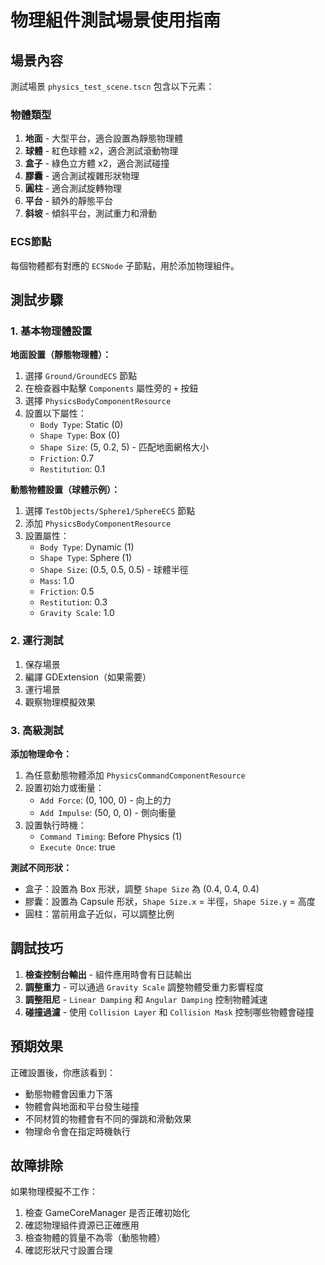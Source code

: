# 物理組件測試場景使用指南

## 場景內容

測試場景 `physics_test_scene.tscn` 包含以下元素：

### 物體類型
1. **地面** - 大型平台，適合設置為靜態物理體
2. **球體** - 紅色球體 x2，適合測試滾動物理
3. **盒子** - 綠色立方體 x2，適合測試碰撞
4. **膠囊** - 適合測試複雜形狀物理
5. **圓柱** - 適合測試旋轉物理
6. **平台** - 額外的靜態平台
7. **斜坡** - 傾斜平台，測試重力和滑動

### ECS節點
每個物體都有對應的 `ECSNode` 子節點，用於添加物理組件。

## 測試步驟

### 1. 基本物理體設置

**地面設置（靜態物理體）：**
1. 選擇 `Ground/GroundECS` 節點
2. 在檢查器中點擊 `Components` 屬性旁的 `+` 按鈕
3. 選擇 `PhysicsBodyComponentResource`
4. 設置以下屬性：
   - `Body Type`: Static (0)
   - `Shape Type`: Box (0)
   - `Shape Size`: (5, 0.2, 5) - 匹配地面網格大小
   - `Friction`: 0.7
   - `Restitution`: 0.1

**動態物體設置（球體示例）：**
1. 選擇 `TestObjects/Sphere1/SphereECS` 節點
2. 添加 `PhysicsBodyComponentResource`
3. 設置屬性：
   - `Body Type`: Dynamic (1)
   - `Shape Type`: Sphere (1)
   - `Shape Size`: (0.5, 0.5, 0.5) - 球體半徑
   - `Mass`: 1.0
   - `Friction`: 0.5
   - `Restitution`: 0.3
   - `Gravity Scale`: 1.0

### 2. 運行測試
1. 保存場景
2. 編譯 GDExtension（如果需要）
3. 運行場景
4. 觀察物理模擬效果

### 3. 高級測試

**添加物理命令：**
1. 為任意動態物體添加 `PhysicsCommandComponentResource`
2. 設置初始力或衝量：
   - `Add Force`: (0, 100, 0) - 向上的力
   - `Add Impulse`: (50, 0, 0) - 側向衝量
3. 設置執行時機：
   - `Command Timing`: Before Physics (1)
   - `Execute Once`: true

**測試不同形狀：**
- 盒子：設置為 Box 形狀，調整 `Shape Size` 為 (0.4, 0.4, 0.4)
- 膠囊：設置為 Capsule 形狀，`Shape Size.x` = 半徑，`Shape Size.y` = 高度
- 圓柱：當前用盒子近似，可以調整比例

## 調試技巧

1. **檢查控制台輸出** - 組件應用時會有日誌輸出
2. **調整重力** - 可以通過 `Gravity Scale` 調整物體受重力影響程度
3. **調整阻尼** - `Linear Damping` 和 `Angular Damping` 控制物體減速
4. **碰撞過濾** - 使用 `Collision Layer` 和 `Collision Mask` 控制哪些物體會碰撞

## 預期效果

正確設置後，你應該看到：
- 動態物體會因重力下落
- 物體會與地面和平台發生碰撞
- 不同材質的物體會有不同的彈跳和滑動效果
- 物理命令會在指定時機執行

## 故障排除

如果物理模擬不工作：
1. 檢查 GameCoreManager 是否正確初始化
2. 確認物理組件資源已正確應用
3. 檢查物體的質量不為零（動態物體）
4. 確認形狀尺寸設置合理
